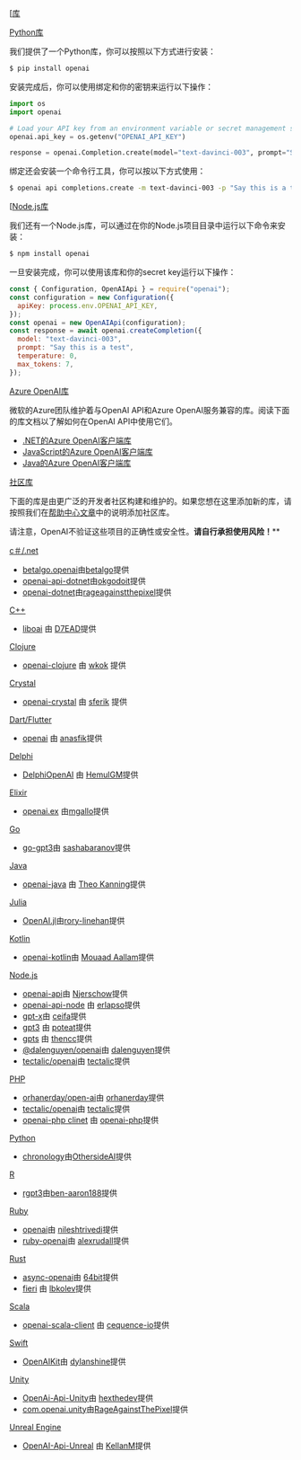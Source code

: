[[库](https://platform.openai.com/docs/libraries/libraries)

[Python库](https://platform.openai.com/docs/libraries/python-library)

我们提供了一个Python库，你可以按照以下方式进行安装：

```bash
$ pip install openai
```

安装完成后，你可以使用绑定和你的密钥来运行以下操作：

```python
import os
import openai

# Load your API key from an environment variable or secret management service
openai.api_key = os.getenv("OPENAI_API_KEY")

response = openai.Completion.create(model="text-davinci-003", prompt="Say this is a test", temperature=0, max_tokens=7)
```

绑定还会安装一个命令行工具，你可以按以下方式使用：

```bash
$ openai api completions.create -m text-davinci-003 -p "Say this is a test" -t 0 -M 7 --stream
```

[[Node.js库](https://platform.openai.com/docs/libraries/node-js-library)

我们还有一个Node.js库，可以通过在你的Node.js项目目录中运行以下命令来安装：

```bash
$ npm install openai
```

一旦安装完成，你可以使用该库和你的secret key运行以下操作：

```javascript
const { Configuration, OpenAIApi } = require("openai");
const configuration = new Configuration({
  apiKey: process.env.OPENAI_API_KEY,
});
const openai = new OpenAIApi(configuration);
const response = await openai.createCompletion({
  model: "text-davinci-003",
  prompt: "Say this is a test",
  temperature: 0,
  max_tokens: 7,
});
```

[Azure OpenAI库](https://platform.openai.com/docs/libraries/azure-openai-libraries)

微软的Azure团队维护着与OpenAI API和Azure OpenAI服务兼容的库。阅读下面的库文档以了解如何在OpenAI API中使用它们。

- [.NET的Azure OpenAI客户端库](https://github.com/Azure/azure-sdk-for-net/tree/main/sdk/openai/Azure.AI.OpenAI)
- [JavaScript的Azure OpenAI客户端库](https://github.com/Azure/azure-sdk-for-js/tree/main/sdk/openai/openai)
- [Java的Azure OpenAI客户端库](https://github.com/Azure/azure-sdk-for-java/tree/main/sdk/openai/azure-ai-openai-client)

[社区库](https://platform.openai.com/docs/libraries/community-libraries)

下面的库是由更广泛的开发者社区构建和维护的。如果您想在这里添加新的库，请按照我们在[帮助中心文章](https://help.openai.com/en/articles/6684216-adding-your-api-client-to-the-community-libraries-page)中的说明添加社区库。

请注意，OpenAI不验证这些项目的正确性或安全性。**请自行承担使用风险！****

[c＃/.net](https://platform.openai.com/docs/libraries/c-net)

 -  [betalgo.openai](https://github.com/betalgo/openai)由[betalgo](https://github.com/betalgo)提供
 -  [openai-api-dotnet](https://github.com/okgodoit/openai-api-dotnet)由[okgodoit](https://github.com/okgodoit)提供
 -  [openai-dotnet](https：//github.com/rageagainstthepixel/openai-dotnet)由[rageagainstthepixel](https://github.com/rageagainstthpepixel)提供

[C++](https://platform.openai.com/docs/libraries/c)

- [liboai](https://github.com/D7EAD/liboai) 由 [D7EAD](https://github.com/D7EAD)提供

[Clojure](https://platform.openai.com/docs/libraries/clojure)

- [openai-clojure](https://github.com/wkok/openai-clojure) 由 [wkok](https://github.com/wkok) 提供

[Crystal](https://platform.openai.com/docs/libraries/crystal)

- [openai-crystal](https://github.com/sferik/openai-crystal) 由 [sferik](https://github.com/sferik) 提供

[Dart/Flutter](https://platform.openai.com/docs/libraries/dart-flutter)

- [openai](https://github.com/anasfik/openai) 由 [anasfik](https://github.com/anasfik)提供

[Delphi](https://platform.openai.com/docs/libraries/delphi)

- [DelphiOpenAI](https://github.com/HemulGM/DelphiOpenAI) 由 [HemulGM](https://github.com/HemulGM)提供

[Elixir](https://platform.openai.com/docs/libraries/elixir)

- [openai.ex](https://github.com/mgallo/openai.ex) 由[mgallo](https://github.com/mgallo)提供

[Go](https://platform.openai.com/docs/libraries/go)

- [go-gpt3](https://github.com/sashabaranov/go-gpt3)由 [sashabaranov](https://github.com/sashabaranov)提供

[Java](https://platform.openai.com/docs/libraries/java)

- [openai-java](https://github.com/TheoKanning/openai-java) 由 [Theo Kanning](https://github.com/TheoKanning)提供

[Julia](https://platform.openai.com/docs/libraries/julia)

- [OpenAI.jl](https://github.com/rory-linehan/OpenAI.jl)由[rory-linehan](https://github.com/rory-linehan)提供

[Kotlin](https://platform.openai.com/docs/libraries/kotlin)

- [openai-kotlin](https://github.com/Aallam/openai-kotlin)由 [Mouaad Aallam](https://github.com/Aallam)提供

[Node.js](https://platform.openai.com/docs/libraries/node-js)

- [openai-api](https://www.npmjs.com/package/openai-api)由 [Njerschow](https://github.com/Njerschow)提供
- [openai-api-node](https://www.npmjs.com/package/openai-api-node) 由 [erlapso](https://github.com/erlapso)提供
- [gpt-x](https://www.npmjs.com/package/gpt-x)由 [ceifa](https://github.com/ceifa)提供
- [gpt3](https://www.npmjs.com/package/gpt3) 由 [poteat](https://github.com/poteat)提供
- [gpts](https://www.npmjs.com/package/gpts) 由 [thencc](https://github.com/thencc)提供
- [@dalenguyen/openai](https://www.npmjs.com/package/@dalenguyen/openai)由 [dalenguyen](https://github.com/dalenguyen)提供
- [tectalic/openai](https://github.com/tectalichq/public-openai-client-js)由 [tectalic](https://tectalic.com/)提供

[PHP](https://platform.openai.com/docs/libraries/php)

- [orhanerday/open-ai](https://packagist.org/packages/orhanerday/open-ai)由 [orhanerday](https://github.com/orhanerday)提供
- [tectalic/openai](https://github.com/tectalichq/public-openai-client-php)由 [tectalic](https://tectalic.com/)提供
- [openai-php clinet](https://github.com/openai-php/client) 由 [openai-php](https://github.com/openai-php)提供

[Python](https://platform.openai.com/docs/libraries/python)

- [chronology](https://github.com/OthersideAI/chronology)由[OthersideAI](https://www.othersideai.com/)提供

[R](https://platform.openai.com/docs/libraries/r)

- [rgpt3](https://github.com/ben-aaron188/rgpt3)由[ben-aaron188](https://github.com/ben-aaron188)提供

[Ruby](https://platform.openai.com/docs/libraries/ruby)

- [openai](https://github.com/nileshtrivedi/openai/)由 [nileshtrivedi](https://github.com/nileshtrivedi)提供
- [ruby-openai](https://github.com/alexrudall/ruby-openai)由 [alexrudall](https://github.com/alexrudall)提供

[Rust](https://platform.openai.com/docs/libraries/rust)

- [async-openai](https://github.com/64bit/async-openai)由 [64bit](https://github.com/64bit)提供
- [fieri](https://github.com/lbkolev/fieri) 由 [lbkolev](https://github.com/lbkolev)提供

[Scala](https://platform.openai.com/docs/libraries/scala)

- [openai-scala-client](https://github.com/cequence-io/openai-scala-client) 由 [cequence-io](https://github.com/cequence-io)提供

[Swift](https://platform.openai.com/docs/libraries/swift)

- [OpenAIKit](https://github.com/dylanshine/openai-kit)由 [dylanshine](https://github.com/dylanshine)提供

[Unity](https://platform.openai.com/docs/libraries/unity)

- [OpenAi-Api-Unity](https://github.com/hexthedev/OpenAi-Api-Unity)由 [hexthedev](https://github.com/hexthedev)提供
- [com.openai.unity](https://github.com/RageAgainstThePixel/com.openai.unity)由[RageAgainstThePixel](https://github.com/RageAgainstThePixel)提供

[Unreal Engine](https://platform.openai.com/docs/libraries/unreal-engine)

- [OpenAI-Api-Unreal](https://github.com/KellanM/OpenAI-Api-Unreal) 由 [KellanM](https://github.com/KellanM)提供
